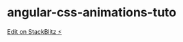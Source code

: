 # angular-css-animations-tuto

[Edit on StackBlitz ⚡️](https://stackblitz.com/edit/angular-ivy-um5ict)